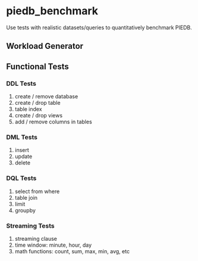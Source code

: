 # piedb_benchmark
Use tests with realistic datasets/queries to quantitatively benchmark PIEDB.

## Workload Generator


## Functional Tests

### DDL Tests

1. create / remove database
2. create / drop table 
3. table index
4. create / drop views
5. add / remove columns in tables

### DML Tests

1. insert
2. update
3. delete

### DQL Tests

1. select from where
2. table join
3. limit
4. groupby

### Streaming Tests

1. streaming clause
2. time window: minute, hour, day
3. math functions: count, sum, max, min, avg, etc
